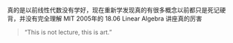 真的是以前线性代数没有学好，现在重新学发现真的有很多概念以前都只是死记硬背，并没有完全理解
MIT 2005年的 18.06 Linear Algebra 讲座真的厉害
> “This is not lecture, this is art.”